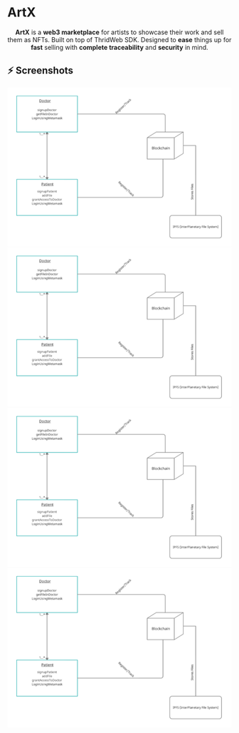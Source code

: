 <p align="center">
    <h1>ArtX</h1>
</p>
<p align="center">
  <b>ArtX</b> is a <b>web3 marketplace</b> for artists to showcase their work and sell them as NFTs. Built on top of ThridWeb SDK. Designed to <b>ease</b> things up for <b>fast</b> selling with <b>complete traceability</b> and <b>security</b> in mind.
</p>

## ⚡️ Screenshots
![alt text](https://github.com/Divijkatyal0406/MediBuddy/blob/master/images/dia1.png)
![alt text](https://github.com/Divijkatyal0406/MediBuddy/blob/master/images/dia1.png)
![alt text](https://github.com/Divijkatyal0406/MediBuddy/blob/master/images/dia1.png)
![alt text](https://github.com/Divijkatyal0406/MediBuddy/blob/master/images/dia1.png)
